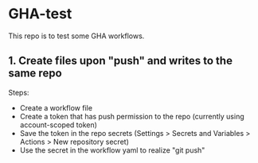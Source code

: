 # GHA-test

This repo is to test some GHA workflows.

## 1. Create files upon "push" and writes to the same repo

Steps:
- Create a workflow file
- Create a token that has push permission to the repo (currently using account-scoped token)
- Save the token in the repo secrets (Settings > Secrets and Variables > Actions > New repository secret)
- Use the secret in the workflow yaml to realize "git push"